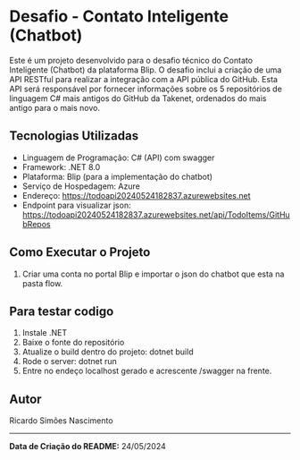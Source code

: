 # Desafio - Contato Inteligente (Chatbot)

Este é um projeto desenvolvido para o desafio técnico do Contato Inteligente (Chatbot) da plataforma Blip.
O desafio inclui a criação de uma API RESTful para realizar a integração com a API pública do GitHub. Esta API será responsável por fornecer informações sobre os 5 repositórios de linguagem C# mais antigos do GitHub da Takenet, ordenados do mais antigo para o mais novo.

## Tecnologias Utilizadas

- Linguagem de Programação: C# (API) com swagger
- Framework: .NET 8.0
- Plataforma: Blip (para a implementação do chatbot)
- Serviço de Hospedagem: Azure
- Endereço: https://todoapi20240524182837.azurewebsites.net
- Endpoint para visualizar json: https://todoapi20240524182837.azurewebsites.net/api/TodoItems/GitHubRepos

## Como Executar o Projeto

1. Criar uma conta no portal Blip e importar o json do chatbot que esta na pasta flow.

## Para testar codigo
1. Instale .NET
2. Baixe o fonte do repositório
3. Atualize o build dentro do projeto: dotnet build
4. Rode o server: dotnet run
5. Entre no endeço localhost gerado e acrescente /swagger na frente.

## Autor

Ricardo Simões Nascimento

---

**Data de Criação do README:** 24/05/2024

